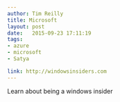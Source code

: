 ```yaml
---
author: Tim Reilly 
title: Microsoft
layout: post
date:   2015-09-23 17:11:19
tags: 
- azure
- microsoft 
- Satya

link: http://windowsinsiders.com
---
```


Learn about being a windows insider